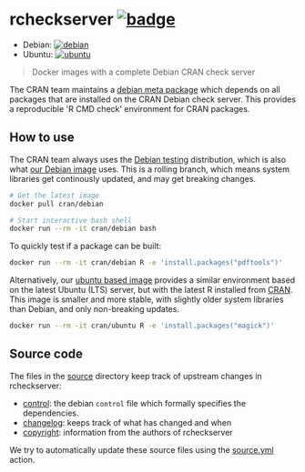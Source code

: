 # rcheckserver [![badge](https://github.com/r-devel/rcheckserver/actions/workflows/build.yml/badge.svg)](https://github.com/r-devel/rcheckserver/actions/workflows/build.yml)

 - Debian: [![debian](https://img.shields.io/docker/image-size/cran/debian/latest)](https://hub.docker.com/r/cran/debian)
 - Ubuntu: [![ubuntu](https://img.shields.io/docker/image-size/cran/ubuntu/latest)](https://hub.docker.com/r/cran/ubuntu)

> Docker images with a complete Debian CRAN check server

The CRAN team maintains a [debian meta package](http://statmath.wu.ac.at/AASC/debian) which depends on all packages that are installed on the CRAN Debian check server. This provides a reproducible 'R CMD check' environment for CRAN packages.

## How to use

The CRAN team always uses the [Debian testing](https://packages.debian.org/testing/) distribution, which is also what [our Debian image](debian/Dockerfile) uses. This is a rolling branch, which means system libraries get continously updated, and may get breaking changes.

```sh
# Get the latest image
docker pull cran/debian

# Start interactive bash shell
docker run --rm -it cran/debian bash
```

To quickly test if a package can be built:

```sh
docker run --rm -it cran/debian R -e 'install.packages("pdftools")'
```

Alternatively, our [ubuntu based image](ubuntu/Dockerfile) provides a similar environment based on the latest Ubuntu (LTS) server, but with the latest R installed from [CRAN](https://cran.r-project.org/bin/linux/ubuntu/). This image is smaller and more stable, with slightly older system libraries than Debian, and only non-breaking updates.

```sh
docker run --rm -it cran/ubuntu R -e 'install.packages("magick")'
```

## Source code

The files in the [source](source) directory keep track of upstream changes in rcheckserver:

 - [control](source/control): the debian `control` file which formally specifies the dependencies.
 - [changelog](source/changelog): keeps track of what has changed and when
 - [copyright](source/copyright): information from the authors of rcheckserver

We try to automatically update these source files using the [source.yml](.github/workflows/source.yml) action.
